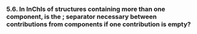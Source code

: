 ### 5.6. In InChIs of structures containing more than one component, is the ; separator necessary between contributions from components if one contribution is empty?

